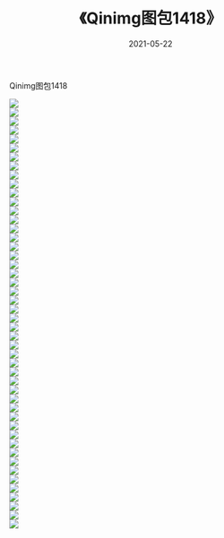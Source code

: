 ﻿---
layout: post
title:  《Qinimg图包1418》
date:   2021-05-22
img: http://imgx.orgx.ga/Qinimg图包/Qinimg图包1418/000.jpg
categories: [美女, 清纯, 唯美]
---

Qinimg图包1418

 ![](http://imgx.orgx.ga/Qinimg图包/Qinimg图包1418/001.jpg) <br>![](http://imgx.orgx.ga/Qinimg图包/Qinimg图包1418/002.jpg) <br>![](http://imgx.orgx.ga/Qinimg图包/Qinimg图包1418/003.jpg) <br>![](http://imgx.orgx.ga/Qinimg图包/Qinimg图包1418/004.jpg) <br>![](http://imgx.orgx.ga/Qinimg图包/Qinimg图包1418/005.jpg) <br>![](http://imgx.orgx.ga/Qinimg图包/Qinimg图包1418/006.jpg) <br>![](http://imgx.orgx.ga/Qinimg图包/Qinimg图包1418/007.jpg) <br>![](http://imgx.orgx.ga/Qinimg图包/Qinimg图包1418/008.jpg) <br>![](http://imgx.orgx.ga/Qinimg图包/Qinimg图包1418/009.jpg) <br>![](http://imgx.orgx.ga/Qinimg图包/Qinimg图包1418/010.jpg) <br>![](http://imgx.orgx.ga/Qinimg图包/Qinimg图包1418/011.jpg) <br>![](http://imgx.orgx.ga/Qinimg图包/Qinimg图包1418/012.jpg) <br>![](http://imgx.orgx.ga/Qinimg图包/Qinimg图包1418/013.jpg) <br>![](http://imgx.orgx.ga/Qinimg图包/Qinimg图包1418/014.jpg) <br>![](http://imgx.orgx.ga/Qinimg图包/Qinimg图包1418/015.jpg) <br>![](http://imgx.orgx.ga/Qinimg图包/Qinimg图包1418/016.jpg) <br>![](http://imgx.orgx.ga/Qinimg图包/Qinimg图包1418/017.jpg) <br>![](http://imgx.orgx.ga/Qinimg图包/Qinimg图包1418/018.jpg) <br>![](http://imgx.orgx.ga/Qinimg图包/Qinimg图包1418/019.jpg) <br>![](http://imgx.orgx.ga/Qinimg图包/Qinimg图包1418/020.jpg) <br>![](http://imgx.orgx.ga/Qinimg图包/Qinimg图包1418/021.jpg) <br>![](http://imgx.orgx.ga/Qinimg图包/Qinimg图包1418/022.jpg) <br>![](http://imgx.orgx.ga/Qinimg图包/Qinimg图包1418/023.jpg) <br>![](http://imgx.orgx.ga/Qinimg图包/Qinimg图包1418/024.jpg) <br>![](http://imgx.orgx.ga/Qinimg图包/Qinimg图包1418/025.jpg) <br>![](http://imgx.orgx.ga/Qinimg图包/Qinimg图包1418/026.jpg) <br>![](http://imgx.orgx.ga/Qinimg图包/Qinimg图包1418/027.jpg) <br>![](http://imgx.orgx.ga/Qinimg图包/Qinimg图包1418/028.jpg) <br>![](http://imgx.orgx.ga/Qinimg图包/Qinimg图包1418/029.jpg) <br>![](http://imgx.orgx.ga/Qinimg图包/Qinimg图包1418/030.jpg) <br>![](http://imgx.orgx.ga/Qinimg图包/Qinimg图包1418/031.jpg) <br>![](http://imgx.orgx.ga/Qinimg图包/Qinimg图包1418/032.jpg) <br>![](http://imgx.orgx.ga/Qinimg图包/Qinimg图包1418/033.jpg) <br>![](http://imgx.orgx.ga/Qinimg图包/Qinimg图包1418/034.jpg) <br>![](http://imgx.orgx.ga/Qinimg图包/Qinimg图包1418/035.jpg) <br>![](http://imgx.orgx.ga/Qinimg图包/Qinimg图包1418/036.jpg) <br>![](http://imgx.orgx.ga/Qinimg图包/Qinimg图包1418/037.jpg) <br>![](http://imgx.orgx.ga/Qinimg图包/Qinimg图包1418/038.jpg) <br>![](http://imgx.orgx.ga/Qinimg图包/Qinimg图包1418/039.jpg) <br>![](http://imgx.orgx.ga/Qinimg图包/Qinimg图包1418/040.jpg) <br>![](http://imgx.orgx.ga/Qinimg图包/Qinimg图包1418/041.jpg) <br>![](http://imgx.orgx.ga/Qinimg图包/Qinimg图包1418/042.jpg) <br>![](http://imgx.orgx.ga/Qinimg图包/Qinimg图包1418/043.jpg) <br>![](http://imgx.orgx.ga/Qinimg图包/Qinimg图包1418/044.jpg) <br>![](http://imgx.orgx.ga/Qinimg图包/Qinimg图包1418/045.jpg) <br>![](http://imgx.orgx.ga/Qinimg图包/Qinimg图包1418/046.jpg) <br>![](http://imgx.orgx.ga/Qinimg图包/Qinimg图包1418/047.jpg) <br>![](http://imgx.orgx.ga/Qinimg图包/Qinimg图包1418/048.jpg) <br>